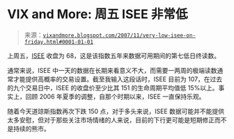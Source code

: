 <!--yml

category: 未分类

日期：2024 年 05 月 18 日 18:53:28

-->

# VIX and More: 周五 ISEE 非常低

> 来源：[`vixandmore.blogspot.com/2007/11/very-low-isee-on-friday.html#0001-01-01`](http://vixandmore.blogspot.com/2007/11/very-low-isee-on-friday.html#0001-01-01)

上周五，[ISEE](http://vixandmore.blogspot.com/search/label/ISEE) 收盘为 68，这是该指数五年来数据可用期间的第七低日终读数。

通常来说，ISEE 中一天的数据在长期来看意义不大，而需要一两周的极端读数通常才能提供高概率的交易设置。截至我输入这段话时，ISEE 目前为 107，在过去的九个交易日中，ISEE 的收盘价至少比其 151 的生命周期平均值低 15%以上。事实上，回顾 2006 年夏季的调整，自那个时期以来，ISEE 一直保持乐观。

随着今天道琼斯指数再次下跌 150 点，对于多头来说，ISEE 数据可能并不能提供太多安慰，但对于那些关注市场情绪的人来说，目前的下行更可能是短期修正而不是持续的熊市。
